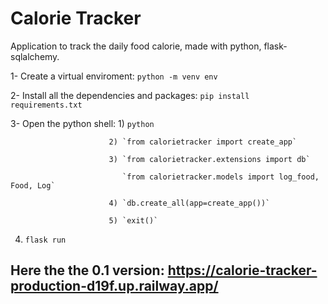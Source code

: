 
# Calorie Tracker

Application to track the daily food calorie, made with python, flask-sqlalchemy.

1- Create a virtual enviroment: `python -m venv env`

2- Install all the dependencies and packages: `pip install requirements.txt`

3- Open the python shell: 1) `python`

                          2) `from calorietracker import create_app`
                          
                          3) `from calorietracker.extensions import db`

                             `from calorietracker.models import log_food, Food, Log`
                             
                          4) `db.create_all(app=create_app())`
                          
                          5) `exit()`

4) `flask run`

## Here the the 0.1 version: https://calorie-tracker-production-d19f.up.railway.app/

